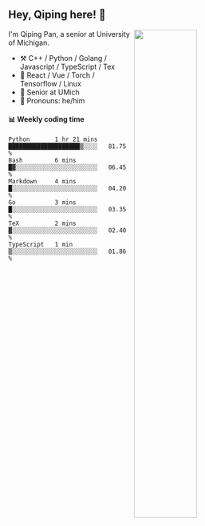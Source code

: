 

## Hey, Qiping here! :wave:

[<img align="right" width="50%" src="https://github-readme-stats.vercel.app/api?username=ppppqp&theme=dark&show_icons=true">](https://metrics.lecoq.io/ppppqp?template=classic)


I'm Qiping Pan, a senior at University of Michigan.

-   :hammer_and_pick: C++ / Python / Golang / Javascript / TypeScript / Tex
-   :pencil: React / Vue / Torch / Tensorflow / Linux 
-   :seedling: Senior at UMich
-   :man: Pronouns: he/him



#### :bar_chart: Weekly coding time

<!--START_SECTION:waka-->

```text
Python       1 hr 21 mins    ████████████████████▒░░░░   81.75 %
Bash         6 mins          █▓░░░░░░░░░░░░░░░░░░░░░░░   06.45 %
Markdown     4 mins          █░░░░░░░░░░░░░░░░░░░░░░░░   04.20 %
Go           3 mins          █░░░░░░░░░░░░░░░░░░░░░░░░   03.35 %
TeX          2 mins          ▓░░░░░░░░░░░░░░░░░░░░░░░░   02.40 %
TypeScript   1 min           ▒░░░░░░░░░░░░░░░░░░░░░░░░   01.86 %
```

<!--END_SECTION:waka-->
